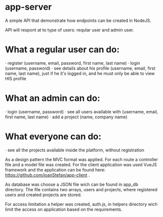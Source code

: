 # app-server
A simple API that demonstrate how endpoints can be created in NodeJS.

API will respont at to type of users:  reqular user and admin user.

# What a regular user can do:

· register (username, email, password, first name, last name)
· login (username, password)
· see details about his profile (username, email, first name, last name), just if he it's logged in, 
  and he must only be able to view HIS profile

 # What an admin can do:

· login (username, password)
· see all users available with (username, email, first name, last name)
· add a project (name, company name)

# What everyone can do:
    
·  see all the projects available inside the platform, without registration

As a design pattern the MVC format was applied. For each route a controller file and a model file was created.
For the client application was used VueJS framework and the application can be found here: https://github.com/ioanStefan/app-client .

As database was choose a JSON file wich can be found in app_db directory. The file contains two arrays, users and projects, where
registered users and created projects are stored.

For access limitation a helper was created, auth.js, in helpers directory wich limit the access on application based on the requirements.
